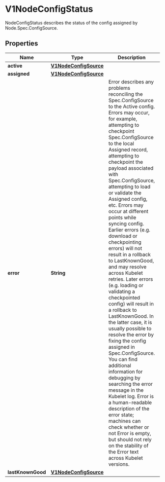 

# V1NodeConfigStatus

NodeConfigStatus describes the status of the config assigned by Node.Spec.ConfigSource.

## Properties

| Name | Type | Description | Notes |
|------------ | ------------- | ------------- | -------------|
|**active** | [**V1NodeConfigSource**](V1NodeConfigSource.md) |  |  [optional] |
|**assigned** | [**V1NodeConfigSource**](V1NodeConfigSource.md) |  |  [optional] |
|**error** | **String** | Error describes any problems reconciling the Spec.ConfigSource to the Active config. Errors may occur, for example, attempting to checkpoint Spec.ConfigSource to the local Assigned record, attempting to checkpoint the payload associated with Spec.ConfigSource, attempting to load or validate the Assigned config, etc. Errors may occur at different points while syncing config. Earlier errors (e.g. download or checkpointing errors) will not result in a rollback to LastKnownGood, and may resolve across Kubelet retries. Later errors (e.g. loading or validating a checkpointed config) will result in a rollback to LastKnownGood. In the latter case, it is usually possible to resolve the error by fixing the config assigned in Spec.ConfigSource. You can find additional information for debugging by searching the error message in the Kubelet log. Error is a human-readable description of the error state; machines can check whether or not Error is empty, but should not rely on the stability of the Error text across Kubelet versions. |  [optional] |
|**lastKnownGood** | [**V1NodeConfigSource**](V1NodeConfigSource.md) |  |  [optional] |



